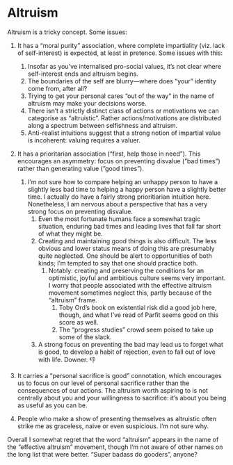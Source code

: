 # Altruism
Altruism is a tricky concept. Some issues:

1. It has a “moral purity” association, where complete impartiality (viz. lack of self-interest) is expected, at least in pretence. Some issues with this:
	1. Insofar as you’ve internalised pro-social values, it’s not clear where self-interest ends and altruism begins.
	2. The boundaries of the self are blurry—where does “your” identity come from, after all? 
	3. Trying to get your personal cares “out of the way” in the name of altruism may make your decisions worse.
	4. There isn’t a strictly distinct class of actions or motivations we can categorise as “altruistic”. Rather actions/motivations are distributed along a spectrum between selfishness and altruism.  
	5. Anti-realist intuitions suggest that a strong notion of impartial value is incoherent: valuing requires a valuer.

2. It has a prioritarian association (“first, help those in need”). This encourages an asymmetry: focus on preventing disvalue (”bad times”) rather than generating value (”good times”). 
	1. I’m not sure how to compare helping an unhappy person to have a slightly less bad time to helping a happy person have a slightly better time. I actually do have a fairly strong prioritiarian intuition here. Nonetheless, I am nervous about a perspective that has a very strong focus on preventing disvalue. 
		1. Even the most fortunate humans face a somewhat tragic situation, enduring bad times and leading lives that fall far short of what they might be. 
		2. Creating and maintaining good things is also difficult. The less obvious and lower status means of doing this are presumably quite neglected. One should be alert to opportunities of both kinds; I’m tempted to say that one should practice both.
			1. Notably: creating and preserving the conditions for an optimistic, joyful and ambitious culture seems very important. I worry that people associated with the effective altruism movement sometimes neglect this, partly because of the “altruism” frame. 
				1. Toby Ord’s book on existential risk did a good job here, though, and what I’ve read of Parfit seems good on this score as well.
				2. The “progress studies” crowd seem poised to take up some of the slack.
		3. A strong focus on preventing the bad may lead us to forget what is good, to develop a habit of rejection, even to fall out of love with life. Downer. 👎

3. It carries a “personal sacrifice is good” connotation, which encourages us to focus on our level of personal sacrifice rather than the consequences of our actions. The altruism worth aspiring to is not centrally about you and your willingness to sacrifice: it’s about you being as useful as you can be.  

4. People who make a show of presenting themselves as altruistic often strike me as graceless, naive or even suspicious. I’m not sure why.

Overall I somewhat regret that the word “altruism” appears in the name of the “effective altruism” movement, though I’m not aware of other names on the long list that were better. “Super badass do gooders”, anyone?

<!-- #web/fragments -->

<!-- {BearID:altruism.md} -->
